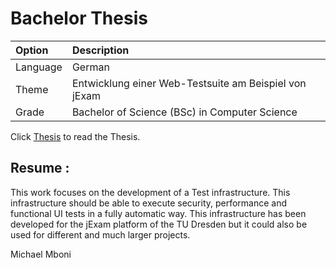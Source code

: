 # Bachelor Thesis

| Option | Description |
|:------ |:----------- |
| Language   | German |
| Theme | Entwicklung einer Web-Testsuite am Beispiel von jExam |
| Grade    | Bachelor of Science (BSc) in Computer Science |

Click [Thesis](Bachelorthesis.pdf) to read the Thesis. 

## Resume : 

This work focuses on the development of a Test infrastructure. This infrastructure should be able to execute security, performance and functional UI tests in a fully automatic way. This infrastructure has been developed for the jExam platform of the TU Dresden but it could also be used for different and much larger projects.  


Michael Mboni
